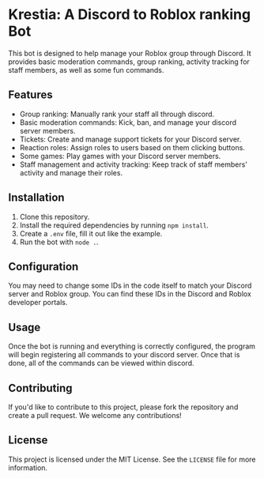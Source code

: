 # Krestia: A Discord to Roblox ranking Bot

This bot is designed to help manage your Roblox group through Discord. It provides basic moderation commands, group ranking, activity tracking for staff members, as well as some fun commands.

## Features

- Group ranking: Manually rank your staff all through discord.
- Basic moderation commands: Kick, ban, and manage your discord server members.
- Tickets: Create and manage support tickets for your Discord server.
- Reaction roles: Assign roles to users based on them clicking buttons.
- Some games: Play games with your Discord server members.
- Staff management and activity tracking: Keep track of staff members' activity and manage their roles.

## Installation

1. Clone this repository.
2. Install the required dependencies by running `npm install`.
3. Create a `.env` file, fill it out like the example.
4. Run the bot with `node .`.

## Configuration

You may need to change some IDs in the code itself to match your Discord server and Roblox group. You can find these IDs in the Discord and Roblox developer portals.

## Usage

Once the bot is running and everything is correctly configured, the program will begin registering all commands to your discord server. Once that is done, all of the commands can be viewed within discord.

## Contributing

If you'd like to contribute to this project, please fork the repository and create a pull request. We welcome any contributions!

## License

This project is licensed under the MIT License. See the `LICENSE` file for more information.
